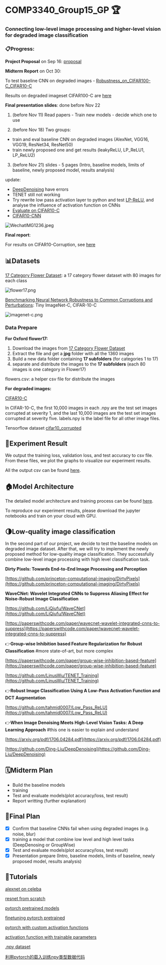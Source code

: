 # COMP3340_Group15_GP 🏆

### **Connecting low-level image processing and higher-level vision for degraded image classification**

### 📋Progress:

**Project Proposal** on Sep 16: [proposal](https://github.com/SUcy6/COMP3340_GP/blob/main/COMP3340_Group%2016_Proposal.pdf)

**Midterm Report** on Oct 30:

To test baseline CNN on degraded images - [Robustness_on_CIFAR100-C_CIFAR10-C](https://github.com/shaktiwadekar9/Robustness_on_CIFAR100-C_CIFAR10-C)

Results on degraded imageset CIFAR100-C are [here](https://github.com/SUcy6/COMP3340_GP/tree/main/cifar100-C_results)

**Final presentation slides**: done before Nov 22

1. (before Nov 11) Read papers - Train new models - decide which one to use  

2. (before Nov 18) Two groups: 
- train and eval baseline CNN on degraded images (AlexNet, VGG16, VGG19, ResNet34, ResNet50)
- train newly proposed one and get results (leakyReLU, LP_ReLU1, LP_ReLU2)
                               
3. (before Nov 21) slides - 5 pages (Intro, baseline models, limits of baseline, newly proposed model, results analysis)

update: 

- [DeepDenoising](https://github.com/Ding-Liu/DeepDenoising) have errors
- TENET still not working
- Try rewrite low pass activation layer to python and test [LP-ReLU](https://github.com/tahmid0007/Low_Pass_ReLU), and analyse the influence of activation function on CNNs
- [Evaluate on CIFAR10-C](https://github.com/tanimutomo/cifar10-c-eval)
- [CIFAR10-CNN](https://github.com/GeekAlexis/cifar10-cnn/blob/master/CIFAR_10_CNN.ipynb)

![WechatIMG1236.jpeg](media/WechatIMG1236.jpeg)

**Final report**:

For results on CIFAR10-Corruption, see [here](https://github.com/SUcy6/COMP3340_GP/tree/main/Cifar10c_result)


## 📊Datasets

[17 Category Flower Dataset](https://www.robots.ox.ac.uk/~vgg/data/flowers/17/): a 17 category flower dataset with 80 images for each class

![flower17.png](media/flower17.png)

[Benchmarking Neural Network Robustness to Common Corruptions and Perturbations](https://github.com/hendrycks/robustness): Tiny ImageNet-C, CIFAR-10-C

![imagenet-c.png](media/imagenet-c.png)

### Data Prepare

**For Oxford flower17:**

1. Download the images from [17 Category Flower Dataset](https://www.robots.ox.ac.uk/~vgg/data/flowers/17/)
2. Extract the file and get a **jpg** folder with all the 1360 images
3. Build a new data folder containing **17 subfolders** (for categories 1 to 17)
4. separate and distribute the images to the **17 subfolders** (each 80 images is one category in Flower17)

flowers.csv: a helper csv file for distribute the images


**For degraded images:**

[CIFAR10-C](https://zenodo.org/record/2535967#.Y3SVDL1ByUk)

In CIFAR-10-C, the first 10,000 images in each .npy are the test set images corrupted at severity 1,
and the last 10,000 images are the test set images corrupted at severity five. labels.npy is the label file for all other image files.

Tensorflow dataset [cifar10_corrupted](https://www.tensorflow.org/datasets/catalog/cifar10_corrupted)

## 📌Experiment Result

We output the training loss, validation loss, and test accuracy to csv file. From these files, we plot the graphs to visualize our experiment results.

All the output csv can be found [here](https://github.com/SUcy6/COMP3340_GP/tree/main/output).



## 🏠Model Architecture

The detailed model architecture and training process can be found [here](https://github.com/SUcy6/COMP3340_GP/tree/main/Model).

To reproduce our experiment results, please download the jupyter notebooks and train on your cloud with GPU.

## 🌗Low-quality image classification

In the second part of our project, we decide to test the baseline models on degraded image dataset. After that, we will try to implement the newly proposed method for low-quality image classification. They successfully combine low-level image processing with high level classification task.

****Dirty Pixels: Towards End-to-End Image Processing and Perception****

[https://github.com/princeton-computational-imaging/DirtyPixels](https://github.com/princeton-computational-imaging/DirtyPixels)

**WaveCNet: Wavelet Integrated CNNs to Suppress Aliasing Effect for Noise-Robust Image Classification**

[https://github.com/LiQiufu/WaveCNet](https://github.com/LiQiufu/WaveCNet)

[https://paperswithcode.com/paper/wavecnet-wavelet-integrated-cnns-to-suppress](https://paperswithcode.com/paper/wavecnet-wavelet-integrated-cnns-to-suppress)

:point_right:**Group-wise Inhibition based Feature Regularization for Robust Classification**
#more state-of-art, but more complex

[https://paperswithcode.com/paper/group-wise-inhibition-based-feature](https://paperswithcode.com/paper/group-wise-inhibition-based-feature)

[https://github.com/LinusWu/TENET_Training](https://github.com/LinusWu/TENET_Training)

:point_right:****Robust Image Classification Using A Low-Pass Activation Function and DCT Augmentation****

[https://github.com/tahmid0007/Low_Pass_ReLU](https://github.com/tahmid0007/Low_Pass_ReLU)

:point_right:**When Image Denoising Meets High-Level Vision Tasks: A Deep Learning Approach**
#this one is easier to explain and understand

[https://arxiv.org/pdf/1706.04284.pdf](https://arxiv.org/pdf/1706.04284.pdf)

[https://github.com/Ding-Liu/DeepDenoising](https://github.com/Ding-Liu/DeepDenoising)

## 🗓️Midterm Plan

- Build the baseline models
- training
- Test and evaluate models(plot accuracy/loss, test result)
- Report writting (further explanation)

## 📝Final Plan

- [x] Confirm that baseline CNNs fail when using degraded images (e.g. noise, blur)
- [x] training a model that combine low level and high level tasks (DeepDenosing or GroupWise)
- [x] Test and evaluate models(plot accuracy/loss, test result)
- [x] Presentation prepare (Intro, baseline models, limits of baseline, newly proposed model, results analysis)

## 🤡Tutorials

[alexnet on celeba](https://www.youtube.com/watch?v=6c8WFGbPHpE)

[resnet from scratch](https://www.youtube.com/watch?v=DkNIBBBvcPs)

[pytorch pretrained models](https://www.youtube.com/watch?v=qaDe0qQZ5AQ&t=14s)

[finetuning pytorch pretrained](https://pytorch.org/tutorials/beginner/finetuning_torchvision_models_tutorial.html)

[pytorch with custom activation functions](https://towardsdatascience.com/extending-pytorch-with-custom-activation-functions-2d8b065ef2fa)

[activation function with trainable parameters](https://morioh.com/p/deaf2f23fbc6)

[.npy dataset](https://blog.csdn.net/a940902940902/article/details/82666824)

[利用pytorch的载入训练npy类型数据代码](https://blog.csdn.net/caihaihua0572/article/details/123597035?utm_medium=distribute.pc_relevant.none-task-blog-2~default~baidujs_baidulandingword~default-4-123597035-blog-108194489.pc_relevant_landingrelevant&spm=1001.2101.3001.4242.3&utm_relevant_index=7)
